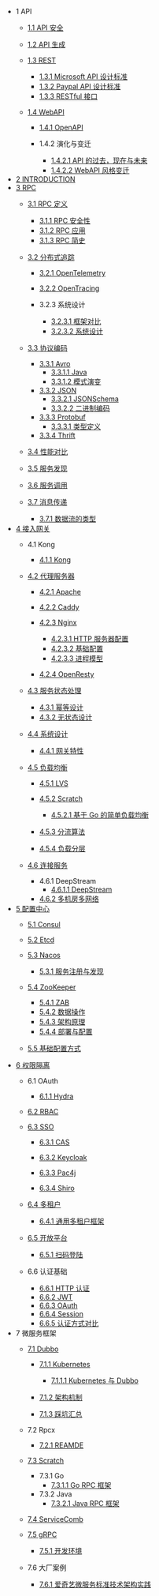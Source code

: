   - 1 API
    - [1.1 API 安全](/API/API%20安全/README.md)
      
    - [1.2 API 生成](/API/API%20生成/README.md)
      
    - [1.3 REST](/API/REST/README.md)
      - [1.3.1 Microsoft API 设计标准](/API/REST/Microsoft%20API%20设计标准.md)
      - [1.3.2 Paypal API 设计标准](/API/REST/Paypal%20API%20设计标准.md)
      - [1.3.3 RESTful 接口](/API/REST/RESTful%20接口.md)
    - [1.4 WebAPI](/API/WebAPI/README.md)
      - [1.4.1 OpenAPI](/API/WebAPI/OpenAPI/README.md)
        
      - 1.4.2 演化与变迁
        - [1.4.2.1 API 的过去，现在与未来](/API/WebAPI/演化与变迁/API%20的过去，现在与未来.md)
        - [1.4.2.2 WebAPI 风格变迁](/API/WebAPI/演化与变迁/WebAPI%20风格变迁.md)
  - [2 INTRODUCTION](/INTRODUCTION.md)
  - [3 RPC](/RPC/README.md)
    - [3.1 RPC 定义](/RPC/RPC%20定义/README.md)
      - [3.1.1 RPC 安全性](/RPC/RPC%20定义/RPC%20安全性.md)
      - [3.1.2 RPC 应用](/RPC/RPC%20定义/RPC%20应用.md)
      - [3.1.3 RPC 简史](/RPC/RPC%20定义/RPC%20简史.md)
    - [3.2 分布式追踪](/RPC/分布式追踪/README.md)
      - [3.2.1 OpenTelemetry](/RPC/分布式追踪/OpenTelemetry/README.md)
        
      - [3.2.2 OpenTracing](/RPC/分布式追踪/OpenTracing/README.md)
        
      - 3.2.3 系统设计
        - [3.2.3.1 框架对比](/RPC/分布式追踪/系统设计/框架对比.md)
        - [3.2.3.2 系统设计](/RPC/分布式追踪/系统设计/系统设计.md)
    - [3.3 协议编码](/RPC/协议编码/README.md)
      - [3.3.1 Avro](/RPC/协议编码/Avro/README.md)
        - [3.3.1.1 Java](/RPC/协议编码/Avro/Java.md)
        - [3.3.1.2 模式演变](/RPC/协议编码/Avro/模式演变.md)
      - [3.3.2 JSON](/RPC/协议编码/JSON/README.md)
        - [3.3.2.1 JSONSchema](/RPC/协议编码/JSON/JSONSchema.md)
        - [3.3.2.2 二进制编码](/RPC/协议编码/JSON/二进制编码.md)
      - [3.3.3 Protobuf](/RPC/协议编码/Protobuf/README.md)
        - [3.3.3.1 类型定义](/RPC/协议编码/Protobuf/类型定义.md)
      - [3.3.4 Thrift](/RPC/协议编码/Thrift/README.md)
        
    - [3.4 性能对比](/RPC/性能对比.md)
    - [3.5 服务发现](/RPC/服务发现/README.md)
      
    - [3.6 服务调用](/RPC/服务调用/README.md)
      
    - [3.7 消息传递](/RPC/消息传递/README.md)
      - [3.7.1 数据流的类型](/RPC/消息传递/数据流的类型.md)
  - [4 接入网关](/接入网关/README.md)
    - 4.1 Kong
      - [4.1.1 Kong](/接入网关/Kong/Kong.md)
    - [4.2 代理服务器](/接入网关/代理服务器/README.md)
      - [4.2.1 Apache](/接入网关/代理服务器/Apache/README.md)
        
      - [4.2.2 Caddy](/接入网关/代理服务器/Caddy/README.md)
        
      - [4.2.3 Nginx](/接入网关/代理服务器/Nginx/README.md)
        - [4.2.3.1 HTTP 服务器配置](/接入网关/代理服务器/Nginx/HTTP%20服务器配置.md)
        - [4.2.3.2 基础配置](/接入网关/代理服务器/Nginx/基础配置.md)
        - [4.2.3.3 进程模型](/接入网关/代理服务器/Nginx/进程模型.md)
      - [4.2.4 OpenResty](/接入网关/代理服务器/OpenResty/README.md)
        
    - [4.3 服务状态处理](/接入网关/服务状态处理/README.md)
      - [4.3.1 幂等设计](/接入网关/服务状态处理/幂等设计.md)
      - [4.3.2 无状态设计](/接入网关/服务状态处理/无状态设计.md)
    - [4.4 系统设计](/接入网关/系统设计/README.md)
      - [4.4.1 网关特性](/接入网关/系统设计/网关特性.md)
    - [4.5 负载均衡](/接入网关/负载均衡/README.md)
      - [4.5.1 LVS](/接入网关/负载均衡/LVS/README.md)
        
      - [4.5.2 Scratch](/接入网关/负载均衡/Scratch/README.md)
        - [4.5.2.1 基于 Go 的简单负载均衡](/接入网关/负载均衡/Scratch/基于%20Go%20的简单负载均衡.md)
      - [4.5.3 分流算法](/接入网关/负载均衡/分流算法.md)
      - [4.5.4 负载分层](/接入网关/负载均衡/负载分层.md)
    - [4.6 连接服务](/接入网关/连接服务/README.md)
      - 4.6.1 DeepStream
        - [4.6.1.1 DeepStream](/接入网关/连接服务/DeepStream/DeepStream.md)
      - [4.6.2 多机房多网络](/接入网关/连接服务/多机房多网络.md)
  - [5 配置中心](/配置中心/README.md)
    - [5.1 Consul](/配置中心/Consul/README.md)
      
    - [5.2 Etcd](/配置中心/Etcd/README.md)
      
    - [5.3 Nacos](/配置中心/Nacos/README.md)
      - [5.3.1 服务注册与发现](/配置中心/Nacos/服务注册与发现.md)
    - [5.4 ZooKeeper](/配置中心/ZooKeeper/README.md)
      - [5.4.1 ZAB](/配置中心/ZooKeeper/ZAB.md)
      - [5.4.2 数据操作](/配置中心/ZooKeeper/数据操作.md)
      - [5.4.3 架构原理](/配置中心/ZooKeeper/架构原理.md)
      - [5.4.4 部署与配置](/配置中心/ZooKeeper/部署与配置.md)
    - [5.5 基础配置方式](/配置中心/基础配置方式.md)
  - [6 权限隔离](/权限隔离/README.md)
    - 6.1 OAuth
      - [6.1.1 Hydra](/权限隔离/OAuth/Hydra/README.md)
        
    - [6.2 RBAC](/权限隔离/RBAC/README.md)
      
    - [6.3 SSO](/权限隔离/SSO/README.md)
      - [6.3.1 CAS](/权限隔离/SSO/CAS/README.md)
        
      - [6.3.2 Keycloak](/权限隔离/SSO/Keycloak/README.md)
        
      - [6.3.3 Pac4j](/权限隔离/SSO/Pac4j/README.md)
        
      - [6.3.4 Shiro](/权限隔离/SSO/Shiro/README.md)
        
    - [6.4 多租户](/权限隔离/多租户/README.md)
      - [6.4.1 通用多租户框架](/权限隔离/多租户/通用多租户框架.md)
    - [6.5 开放平台](/权限隔离/开放平台/README.md)
      - [6.5.1 扫码登陆](/权限隔离/开放平台/扫码登陆.md)
    - 6.6 认证基础
      - [6.6.1 HTTP 认证](/权限隔离/认证基础/HTTP%20认证.md)
      - [6.6.2 JWT](/权限隔离/认证基础/JWT.md)
      - [6.6.3 OAuth](/权限隔离/认证基础/OAuth.md)
      - [6.6.4 Session](/权限隔离/认证基础/Session.md)
      - [6.6.5 认证方式对比](/权限隔离/认证基础/认证方式对比.md)
  - 7 微服务框架
    - [7.1 Dubbo](/微服务框架/Dubbo/README.md)
      - [7.1.1 Kubernetes](/微服务框架/Dubbo/Kubernetes/README.md)
        - [7.1.1.1 Kubernetes 与 Dubbo](/微服务框架/Dubbo/Kubernetes/Kubernetes%20与%20Dubbo.md)
      - [7.1.2 架构机制](/微服务框架/Dubbo/架构机制/README.md)
        
      - [7.1.3 踩坑汇总](/微服务框架/Dubbo/踩坑汇总.md)
    - 7.2 Rpcx
      - [7.2.1 REAMDE](/微服务框架/Rpcx/REAMDE.md)
    - [7.3 Scratch](/微服务框架/Scratch/README.md)
      - 7.3.1 Go
        - [7.3.1.1 Go RPC 框架](/微服务框架/Scratch/Go/Go%20RPC%20框架.md)
      - 7.3.2 Java
        - [7.3.2.1 Java RPC 框架](/微服务框架/Scratch/Java/Java%20RPC%20框架.md)
    - [7.4 ServiceComb](/微服务框架/ServiceComb/README.md)
      
    - [7.5 gRPC](/微服务框架/gRPC/README.md)
      - [7.5.1 开发环境](/微服务框架/gRPC/开发环境.md)
    - 7.6 大厂案例
      - [7.6.1 爱奇艺微服务标准技术架构实践](/微服务框架/大厂案例/爱奇艺微服务标准技术架构实践.md)